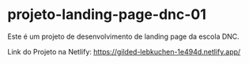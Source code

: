 # projeto-landing-page-dnc-01
Este é um projeto de desenvolvimento de landing page da escola DNC.

Link do Projeto na Netlify: https://gilded-lebkuchen-1e494d.netlify.app/
